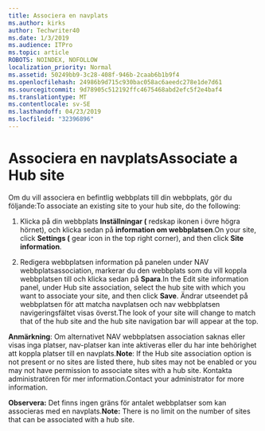 ```yaml
---
title: Associera en navplats
ms.author: kirks
author: Techwriter40
ms.date: 1/3/2019
ms.audience: ITPro
ms.topic: article
ROBOTS: NOINDEX, NOFOLLOW
localization_priority: Normal
ms.assetid: 50249bb9-3c28-408f-946b-2caab6b1b9f4
ms.openlocfilehash: 24986b9d715c930bac058ac6aeedc278e1de7d61
ms.sourcegitcommit: 9d78905c512192ffc4675468abd2efc5f2e4baf4
ms.translationtype: MT
ms.contentlocale: sv-SE
ms.lasthandoff: 04/23/2019
ms.locfileid: "32396896"
---
```

# <a name="associate-a-hub-site"></a><span data-ttu-id="9a7ca-102">Associera en navplats</span><span class="sxs-lookup"><span data-stu-id="9a7ca-102">Associate a Hub site</span></span>

<span data-ttu-id="9a7ca-103">Om du vill associera en befintlig webbplats till din webbplats, gör du följande:</span><span class="sxs-lookup"><span data-stu-id="9a7ca-103">To associate an existing site to your hub site, do the following:</span></span>
  
1. <span data-ttu-id="9a7ca-104">Klicka på din webbplats **Inställningar (** redskap ikonen i övre högra hörnet), och klicka sedan på **information om webbplatsen**.</span><span class="sxs-lookup"><span data-stu-id="9a7ca-104">On your site, click **Settings (** gear icon in the top right corner), and then click **Site information**.</span></span> 
    
2. <span data-ttu-id="9a7ca-105">Redigera webbplatsen information på panelen under NAV webbplatsassociation, markerar du den webbplats som du vill koppla webbplatsen till och klicka sedan på **Spara**.</span><span class="sxs-lookup"><span data-stu-id="9a7ca-105">In the Edit site information panel, under Hub site association, select the hub site with which you want to associate your site, and then click **Save**.</span></span> <span data-ttu-id="9a7ca-106">Ändrar utseendet på webbplatsen för att matcha navplatsen och nav webbplatsen navigeringsfältet visas överst.</span><span class="sxs-lookup"><span data-stu-id="9a7ca-106">The look of your site will change to match that of the hub site and the hub site navigation bar will appear at the top.</span></span> 
    
 <span data-ttu-id="9a7ca-107">**Anmärkning**: Om alternativet NAV webbplatsen association saknas eller visas inga platser, nav-platser kan inte aktiveras eller du har inte behörighet att koppla platser till en navplats.</span><span class="sxs-lookup"><span data-stu-id="9a7ca-107">**Note**: If the Hub site association option is not present or no sites are listed there, hub sites may not be enabled or you may not have permission to associate sites with a hub site.</span></span> <span data-ttu-id="9a7ca-108">Kontakta administratören för mer information.</span><span class="sxs-lookup"><span data-stu-id="9a7ca-108">Contact your administrator for more information.</span></span> 
  
 <span data-ttu-id="9a7ca-109">**Observera:** Det finns ingen gräns för antalet webbplatser som kan associeras med en navplats.</span><span class="sxs-lookup"><span data-stu-id="9a7ca-109">**Note:** There is no limit on the number of sites that can be associated with a hub site.</span></span> 
  

